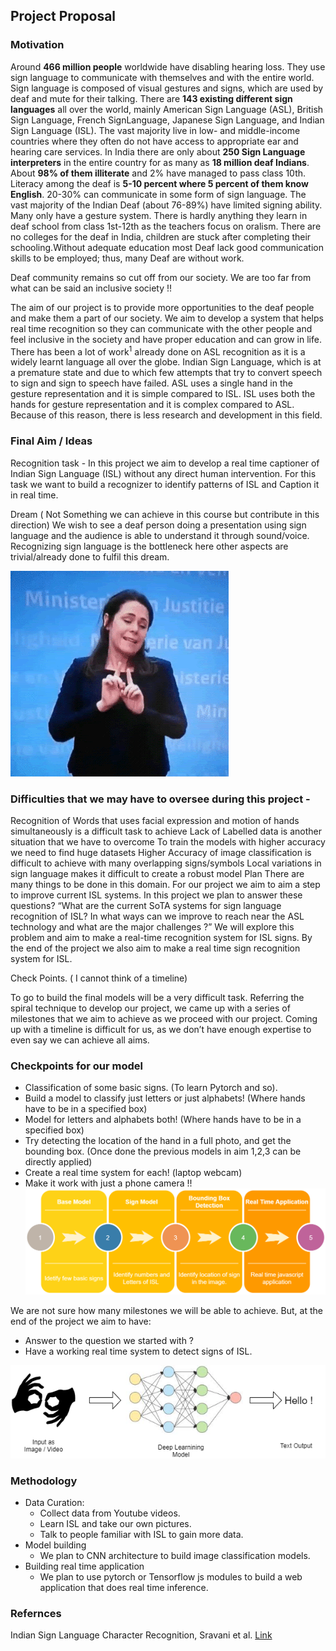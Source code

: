 ## Project Proposal

### Motivation
Around **466 million people** worldwide have disabling hearing loss. They use sign language to communicate with themselves and with the entire world. Sign language is composed of visual gestures and signs, which are used by deaf and mute for their
talking. There are **143 existing different sign languages** all over the world, mainly American Sign Language (ASL), British Sign Language, French SignLanguage, Japanese Sign Language, and Indian Sign Language (ISL).  The vast majority live in low- and middle-income countries where they often do not have access to appropriate ear and hearing care services.
In India  there are only about **250 Sign Language interpreters** in the entire country for as many as **18 million deaf Indians**. About **98% of them illiterate** and 2% have managed to pass class 10th.  Literacy among the deaf is **5-10 percent where 5 percent of them know English**. 20-30% can communicate in some form of sign language. The vast majority of the Indian Deaf (about 76-89%) have limited signing ability. Many only have a gesture system. There is hardly anything they learn in deaf school from class 1st-12th as the teachers focus on oralism. There are no colleges for the deaf in India, children are stuck after completing their schooling.Without adequate education most Deaf lack good communication skills to be employed; thus, many Deaf are without work. 

Deaf community remains so cut off from our society. We are too far from what can be said an inclusive society !! 

The aim of our project is to provide more opportunities to the deaf people and make them a part of our society. We aim to develop a system that helps real time recognition so they can communicate with the other people and feel inclusive in the society and have proper education and can grow in life.  
There has been a lot of work<sup>1</sup> already done on ASL recognition as it is a widely learnt language all over the globe. Indian Sign Language, which is at a premature state and due to which few attempts that try to convert speech to sign and sign to speech have failed. ASL uses a single hand in the gesture representation and it is simple compared to ISL. ISL uses both the hands for gesture representation and it is complex compared to ASL. Because of this reason, there is less research and development in this field. 



### Final Aim / Ideas

Recognition task - In this project we aim to develop a real time captioner of Indian Sign Language (ISL) without any direct human intervention. For this task we want to build a recognizer to identify patterns of ISL and Caption it in real time.

Dream ( Not Something we can achieve in this course but contribute in this direction)
We wish to see a deaf person doing a presentation using sign language and the audience is able to understand it through sound/voice. Recognizing sign language is the bottleneck here other aspects are trivial/already done to fulfil this dream.

![](./images/sign.gif)


### Difficulties that we may have to oversee during this project -
Recognition of Words that uses facial expression and motion of hands simultaneously is a difficult task to achieve
Lack of Labelled data is another situation that we have to overcome 
To train the models with higher accuracy we need to find huge datasets
Higher Accuracy of image classification is difficult to achieve with many overlapping signs/symbols
Local variations in sign language makes it difficult to create a robust model
Plan 
There are many things to be done in this domain. For our project we aim to aim a step to improve current ISL systems. In this project we plan to answer these questions?
“What are the current SoTA systems for sign language recognition of ISL? In what ways can we improve to reach near the ASL technology and what are the major challenges ?”
We will explore this problem and aim to make a real-time recognition system for ISL signs. By the end of the project we also aim to make a real time sign recognition system for ISL.

Check Points. ( I cannot think of a timeline)

To go to build the final models will be a very difficult task. Referring the spiral technique to develop our project, we came up with a series of milestones that we aim to achieve as we proceed with our project. Coming up with a timeline is difficult for us, as we don’t have enough expertise to even say we can achieve all aims.



### Checkpoints for our model
- Classification of some basic signs. (To learn Pytorch and so).
- Build a model to classify just letters or just alphabets! (Where hands have to be in a specified box)
- Model for letters and alphabets both! (Where hands have to be in a specified box)
- Try detecting the location of the hand in a full photo, and get the bounding box. (Once done the previous models in aim 1,2,3 can be directly applied)
- Create a real time system for each! (laptop webcam)
- Make it work with just a phone camera !!
![Checkpoints](./images/checkpoints.png)


We are not sure how many milestones we will be able to achieve. But, at the end of the project we aim to have:
- Answer to the question we started with ?
- Have a working real time system to detect signs of ISL. 

![Overview](./images/overview.png)




### Methodology 

  * Data Curation:
    * Collect data from Youtube videos.
    * Learn ISL and take our own pictures.
    * Talk to people familiar with ISL to gain more data.
  * Model building 
    * We plan to CNN architecture to build image classification models.
  * Building real time application
    * We plan to use pytorch or Tensorflow js modules to build a web application that does real time inference.

### Refernces
  Indian Sign Language Character Recognition, Sravani et al. [Link](https://www.iosrjournals.org/iosr-jce/papers/Vol22-issue3/Series-1/B2203011419.pdf) 


